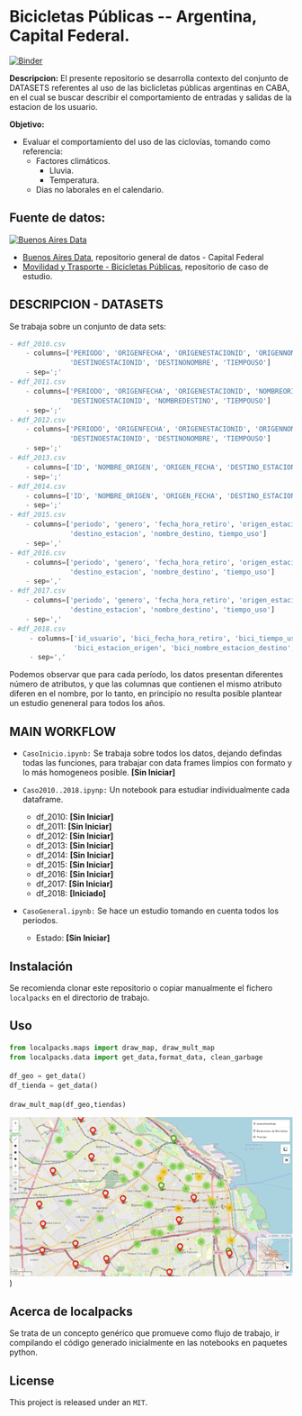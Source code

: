 # Bicicletas Públicas -- Argentina, Capital Federal.

[![Binder](https://mybinder.org/badge_logo.svg)](https://mybinder.org/v2/gh/pydarg/CABA_MyT_BicicletasPublicas.git/master)

**Descripcion:** El presente repositorio se desarrolla contexto del conjunto de DATASETS referentes al uso de las biclicletas públicas argentinas en CABA, en el cual se buscar describir el comportamiento de entradas y salidas de la estacion de los usuario.

**Objetivo:**

- Evaluar el comportamiento del uso de las ciclovías, tomando como referencia:
    - Factores climáticos.
        - Lluvia.
        - Temperatura.
    - Dias no laborales en el calendario.
    
 ## Fuente de datos:
 
 <a href="https://data.buenosaires.gob.ar/"><img src="https://encrypted-tbn0.gstatic.com/images?q=tbn:ANd9GcSHdG_Yw1E_0GI1_EZry16Zo-60hYAxlgzovIh4Fy_mN3Y7Yn3T" alt="Buenos Aires Data" width="150px"></a>
 
- [Buenos Aires Data](https://data.buenosaires.gob.ar/), repositorio general de datos - Capital Federal
- [Movilidad y Trasporte - Bicicletas Públicas](https://data.buenosaires.gob.ar/dataset/bicicletas-publicas), repositorio de caso de estudio.

## DESCRIPCION - DATASETS

Se trabaja sobre un conjunto de data sets:

```python
- #df_2010.csv
    - columns=['PERIODO', 'ORIGENFECHA', 'ORIGENESTACIONID', 'ORIGENNOMBRE', 'DESTINOFECHA',
               'DESTINOESTACIONID', 'DESTINONOMBRE', 'TIEMPOUSO']
    - sep=';'
- #df_2011.csv
    - columns=['PERIODO', 'ORIGENFECHA', 'ORIGENESTACIONID', 'NOMBREORIGEN', 'DESTINOFECHA',
               'DESTINOESTACIONID', 'NOMBREDESTINO', 'TIEMPOUSO']
    - sep=';'
- #df_2012.csv
    - columns=['PERIODO', 'ORIGENFECHA', 'ORIGENESTACIONID', 'ORIGENNOMBRE', 'DESTINOFECHA',
               'DESTINOESTACIONID', 'DESTINONOMBRE', 'TIEMPOUSO']
    - sep=';'
- #df_2013.csv
    - columns=['ID', 'NOMBRE_ORIGEN', 'ORIGEN_FECHA', 'DESTINO_ESTACION', 'DESTINO_FECHA']
    - sep=';'
- #df_2014.csv
    - columns=['ID', 'NOMBRE_ORIGEN', 'ORIGEN_FECHA', 'DESTINO_ESTACION', 'DESTINO_FECHA']
    - sep=';'
- #df_2015.csv
    - columns=['periodo', 'genero', 'fecha_hora_retiro', 'origen_estacion', 'nombre_origen', 
               'destino_estacion', 'nombre_destino, tiempo_uso']
    - sep=','
- #df_2016.csv
    - columns=['periodo', 'genero', 'fecha_hora_retiro', 'origen_estacion', 'nombre_origen', 
               'destino_estacion', 'nombre_destino', 'tiempo_uso']
    - sep=','
- #df_2017.csv
    - columns=['periodo', 'genero', 'fecha_hora_retiro', 'origen_estacion', 'nombre_origen', 
               'destino_estacion', 'nombre_destino', 'tiempo_uso']
    - sep=','
- #df_2018.csv
     - columns=['id_usuario', 'bici_fecha_hora_retiro', 'bici_tiempo_uso', 'bici_nombre_estacion_origen',
                'bici_estacion_origen', 'bici_nombre_estacion_destino', 'bici_estacion_destino', 'bici_sexo', 'bici_edad']
     - sep=','

```

Podemos observar que para cada período, los datos presentan diferentes  número de atributos, y que las columnas que contienen el mismo atributo diferen en el nombre, por lo tanto, en principio no resulta posible plantear un estudio geneneral para todos los años.

## MAIN WORKFLOW

- `CasoInicio.ipynb:` Se trabaja sobre todos los datos, dejando defindas todas las funciones, para trabajar con data frames limpios con formato y lo más homogeneos posible. **[Sin Iniciar]**

- `Caso2010..2018.ipynp:` Un notebook para estudiar individualmente cada dataframe.
  - df_2010: **[Sin Iniciar]**
  - df_2011: **[Sin Iniciar]**
  - df_2012: **[Sin Iniciar]**
  - df_2013: **[Sin Iniciar]**
  - df_2014: **[Sin Iniciar]**
  - df_2015: **[Sin Iniciar]**
  - df_2016: **[Sin Iniciar]**
  - df_2017: **[Sin Iniciar]**
  - df_2018: **[Iniciado]**
  
- `CasoGeneral.ipynb:` Se hace un estudio tomando en cuenta todos los periodos.
  - Estado: **[Sin Iniciar]**



## Instalación

Se recomienda clonar este repositorio o copiar manualmente el fichero `localpacks` en el directorio de trabajo.

## Uso

```python
from localpacks.maps import draw_map, draw_mult_map
from localpacks.data import get_data,format_data, clean_garbage

df_geo = get_data()
df_tienda = get_data()

draw_mult_map(df_geo,tiendas)

```
![Mapa de Estaciones y Tiendas](images/map.png))


## Acerca de localpacks

Se trata de un concepto genérico que promueve como flujo de trabajo, ir compilando el código generado inicialmente en las notebooks en paquetes python.

## License


This project is released under an `MIT`.